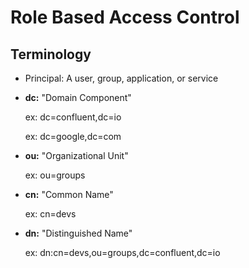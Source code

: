 # Role Based Access Control

## Terminology

- Principal: A user, group, application, or service

- **dc:** "Domain Component"

  ex: dc=confluent,dc=io

  ex: dc=google,dc=com

- **ou:** "Organizational Unit"

  ex: ou=groups

- **cn:** "Common Name"

  ex: cn=devs

- **dn:** "Distinguished Name"

  ex: dn:cn=devs,ou=groups,dc=confluent,dc=io

